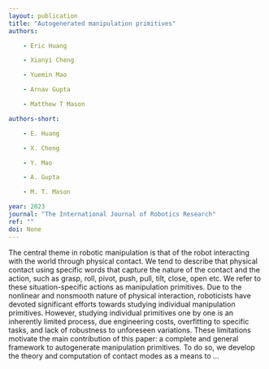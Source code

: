 ```yaml
---
layout: publication
title: "Autogenerated manipulation primitives"
authors:

    - Eric Huang

    - Xianyi Cheng

    - Yuemin Mao

    - Arnav Gupta

    - Matthew T Mason

authors-short:

    - E. Huang

    - X. Cheng

    - Y. Mao

    - A. Gupta

    - M. T. Mason

year: 2023
journal: "The International Journal of Robotics Research"
ref: ""
doi: None
---
```


The central theme in robotic manipulation is that of the robot interacting with the world through physical contact. We tend to describe that physical contact using specific words that capture the nature of the contact and the action, such as grasp, roll, pivot, push, pull, tilt, close, open etc. We refer to these situation-specific actions as manipulation primitives. Due to the nonlinear and nonsmooth nature of physical interaction, roboticists have devoted significant efforts towards studying individual manipulation primitives. However, studying individual primitives one by one is an inherently limited process, due engineering costs, overfitting to specific tasks, and lack of robustness to unforeseen variations. These limitations motivate the main contribution of this paper: a complete and general framework to autogenerate manipulation primitives. To do so, we develop the theory and computation of contact modes as a means to …
    